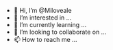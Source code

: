 - 👋 Hi, I’m @Miloveale
- 👀 I’m interested in ...
- 🌱 I’m currently learning ...
- 💞️ I’m looking to collaborate on ...
- 📫 How to reach me ...

<!---
Miloveale/Miloveale is a ✨ special ✨ repository because its `README.md` (this file) appears on your GitHub profile.
You can click the Preview link to take a look at your changes.
--->
